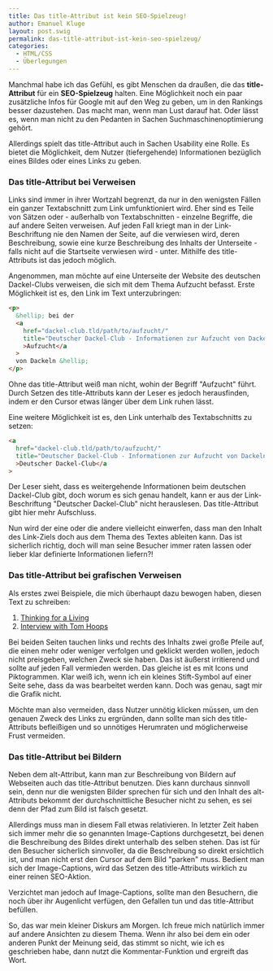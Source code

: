 ```yaml
---
title: Das title-Attribut ist kein SEO-Spielzeug!
author: Emanuel Kluge
layout: post.swig
permalink: das-title-attribut-ist-kein-seo-spielzeug/
categories:
  - HTML/CSS
  - Überlegungen
---
```


Manchmal habe ich das Gefühl, es gibt Menschen da draußen, die das **title-Attribut** für ein **SEO-Spielzeug** halten. Eine Möglichkeit noch ein paar zusätzliche Infos für Google mit auf den Weg zu geben, um in den Rankings besser dazustehen. Das macht man, wenn man Lust darauf hat. Oder lässt es, wenn man nicht zu den Pedanten in Sachen Suchmaschinenoptimierung gehört.

Allerdings spielt das title-Attribut auch in Sachen Usability eine Rolle. Es bietet die Möglichkeit, dem Nutzer (tiefergehende) Informationen bezüglich eines Bildes oder eines Links zu geben.

### Das title-Attribut bei Verweisen

Links sind immer in ihrer Wortzahl begrenzt, da nur in den wenigsten Fällen ein ganzer Textabschnitt zum Link umfunktioniert wird. Eher sind es Teile von Sätzen oder - außerhalb von Textabschnitten - einzelne Begriffe, die auf andere Seiten verweisen. Auf jeden Fall kriegt man in der Link-Beschriftung nie den Namen der Seite, auf die verwiesen wird, deren Beschreibung, sowie eine kurze Beschreibung des Inhalts der Unterseite - falls nicht auf die Startseite verwiesen wird - unter. Mithilfe des title-Attributs ist das jedoch möglich.

Angenommen, man möchte auf eine Unterseite der Website des deutschen Dackel-Clubs verweisen, die sich mit dem Thema Aufzucht befasst. Erste Möglichkeit ist es, den Link im Text unterzubringen:

```html
<p>
  &hellip; bei der
  <a
    href="dackel-club.tld/path/to/aufzucht/"
    title="Deutscher Dackel-Club - Informationen zur Aufzucht von Dackeln"
    >Aufzucht</a
  >
  von Dackeln &hellip;
</p>
```

Ohne das title-Attribut weiß man nicht, wohin der Begriff "Aufzucht" führt. Durch Setzen des title-Attributs kann der Leser es jedoch herausfinden, indem er den Cursor etwas länger über dem Link ruhen lässt.

Eine weitere Möglichkeit ist es, den Link unterhalb des Textabschnitts zu setzen:

```html
<a
  href="dackel-club.tld/path/to/aufzucht/"
  title="Deutscher Dackel-Club - Informationen zur Aufzucht von Dackeln"
  >Deutscher Dackel-Club</a
>
```

Der Leser sieht, dass es weitergehende Informationen beim deutschen Dackel-Club gibt, doch worum es sich genau handelt, kann er aus der Link-Beschriftung "Deutscher Dackel-Club" nicht herauslesen. Das title-Attribut gibt hier mehr Aufschluss.

Nun wird der eine oder die andere vielleicht einwerfen, dass man den Inhalt des Link-Ziels doch aus dem Thema des Textes ableiten kann. Das ist sicherlich richtig, doch will man seine Besucher immer raten lassen oder lieber klar definierte Informationen liefern?!

### Das title-Attribut bei grafischen Verweisen

Als erstes zwei Beispiele, die mich überhaupt dazu bewogen haben, diesen Text zu schreiben:

1. [Thinking for a Living][thinkingforaliving]
2. [Interview with Tom Hoops][photointerview]

Bei beiden Seiten tauchen links und rechts des Inhalts zwei große Pfeile auf, die einen mehr oder weniger verfolgen und geklickt werden wollen, jedoch nicht preisgeben, welchen Zweck sie haben. Das ist äußerst irritierend und sollte auf jeden Fall vermieden werden. Das gleiche ist es mit Icons und Piktogrammen. Klar weiß ich, wenn ich ein kleines Stift-Symbol auf einer Seite sehe, dass da was bearbeitet werden kann. Doch was genau, sagt mir die Grafik nicht.

Möchte man also vermeiden, dass Nutzer unnötig klicken müssen, um den genauen Zweck des Links zu ergründen, dann sollte man sich des title-Attributs befleißigen und so unnötiges Herumraten und möglicherweise Frust vermeiden.

### Das title-Attribut bei Bildern

Neben dem alt-Attribut, kann man zur Beschreibung von Bildern auf Webseiten auch das title-Attribut benutzen. Dies kann durchaus sinnvoll sein, denn nur die wenigsten Bilder sprechen für sich und den Inhalt des alt-Attributs bekommt der durchschnittliche Besucher nicht zu sehen, es sei denn der Pfad zum Bild ist falsch gesetzt.

Allerdings muss man in diesem Fall etwas relativieren. In letzter Zeit haben sich immer mehr die so genannten Image-Captions durchgesetzt, bei denen die Beschreibung des Bildes direkt unterhalb des selben stehen. Das ist für den Besucher sicherlich sinnvoller, da die Beschreibung so direkt ersichtlich ist, und man nicht erst den Cursor auf dem Bild "parken" muss. Bedient man sich der Image-Captions, wird das Setzen des title-Attributs wirklich zu einer reinen SEO-Aktion.

Verzichtet man jedoch auf Image-Captions, sollte man den Besuchern, die noch über ihr Augenlicht verfügen, den Gefallen tun und das title-Attribut befüllen.

So, das war mein kleiner Diskurs am Morgen. Ich freue mich natürlich immer auf andere Ansichten zu diesem Thema. Wenn ihr also bei dem ein oder anderen Punkt der Meinung seid, das stimmt so nicht, wie ich es geschrieben habe, dann nutzt die Kommentar-Funktion und ergreift das Wort.

[thinkingforaliving]: http://www.thinkingforaliving.org/
[photointerview]: http://photointerview.ru/2010/02/tom-hoops-the-dark-knight-of-the-portrait-photography/
